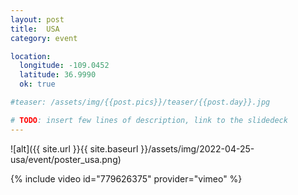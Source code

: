 ```yaml
---
layout: post
title:  USA
category: event

location:
  longitude: -109.0452
  latitude: 36.9990
  ok: true

#teaser: /assets/img/{{post.pics}}/teaser/{{post.day}}.jpg

# TODO: insert few lines of description, link to the slidedeck
---
```


![alt]({{ site.url }}{{ site.baseurl }}/assets/img/2022-04-25-usa/event/poster_usa.png)

{% include video id="779626375" provider="vimeo" %}
